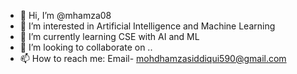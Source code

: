- 👋 Hi, I’m @mhamza08
- 👀 I’m interested in Artificial Intelligence and Machine Learning
- 🌱 I’m currently learning CSE with AI and ML
- 💞️ I’m looking to collaborate on ..
- 📫 How to reach me: 
Email- mohdhamzasiddiqui590@gmail.com


<!---
mhamza08/mhamza08 is a ✨ special ✨ repository because its `README.md` (this file) appears on your GitHub profile.
You can click the Preview link to take a look at your changes.
--->
